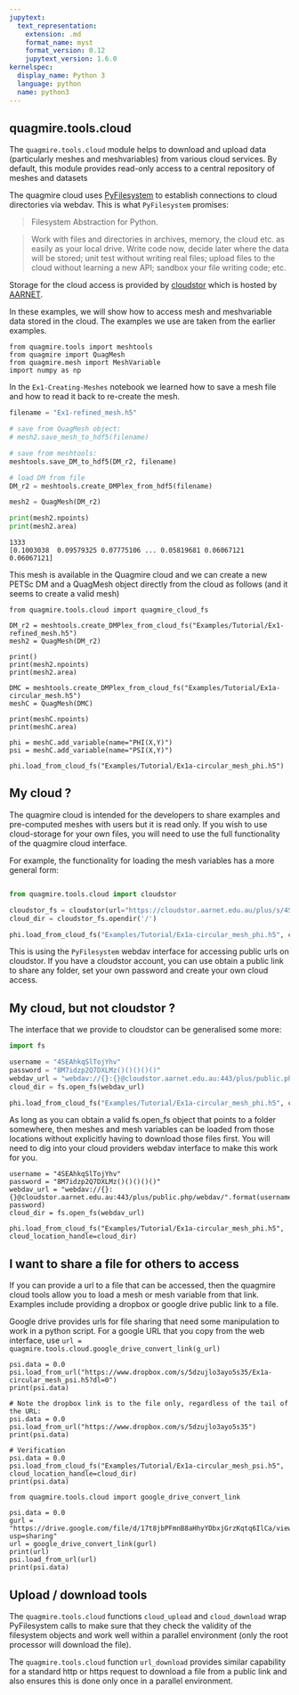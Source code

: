 ```yaml
---
jupytext:
  text_representation:
    extension: .md
    format_name: myst
    format_version: 0.12
    jupytext_version: 1.6.0
kernelspec:
  display_name: Python 3
  language: python
  name: python3
---
```


## quagmire.tools.cloud

The `quagmire.tools.cloud` module helps to download and upload data (particularly meshes and meshvariables) from various cloud services.
By default, this module provides read-only access to a central repository of meshes and datasets 

The quagmire cloud uses [PyFilesystem](https://www.pyfilesystem.org/) to establish connections to cloud directories via webdav. This is what `PyFilesystem` promises:

   > Filesystem Abstraction for Python.

   > Work with files and directories in archives, memory, the cloud etc. as easily as your local drive. Write code now, decide later where the data will be stored; unit test without writing real files; upload files to the cloud without learning a new API; sandbox your file writing code; etc.
   
Storage for the cloud access is provided by [cloudstor](https://www.aarnet.edu.au/network-and-services/cloud-services/cloudstor/) which is hosted by [AARNET](https://www.aarnet.edu.au/). 
    
    
In these examples, we will show how to access mesh and meshvariable data stored in the cloud. The examples we use are taken from the earlier examples. 
    

```{code-cell}
from quagmire.tools import meshtools
from quagmire import QuagMesh
from quagmire.mesh import MeshVariable
import numpy as np  
```

In the `Ex1-Creating-Meshes` notebook we learned how to save a mesh file and how to read it back to re-create the mesh.


```python
filename = "Ex1-refined_mesh.h5"

# save from QuagMesh object:
# mesh2.save_mesh_to_hdf5(filename)

# save from meshtools:
meshtools.save_DM_to_hdf5(DM_r2, filename)

# load DM from file
DM_r2 = meshtools.create_DMPlex_from_hdf5(filename)

mesh2 = QuagMesh(DM_r2)

print(mesh2.npoints)
print(mesh2.area)

```

    1333
    [0.1003038  0.09579325 0.07775106 ... 0.05819681 0.06067121 0.06067121]


This mesh is available in the Quagmire cloud and we can create a new PETSc DM and a QuagMesh object directly from the cloud as follows (and it seems to create a valid mesh)

```{code-cell}
from quagmire.tools.cloud import quagmire_cloud_fs

DM_r2 = meshtools.create_DMPlex_from_cloud_fs("Examples/Tutorial/Ex1-refined_mesh.h5")
mesh2 = QuagMesh(DM_r2)

print()
print(mesh2.npoints)
print(mesh2.area)
```

```{code-cell}
DMC = meshtools.create_DMPlex_from_cloud_fs("Examples/Tutorial/Ex1a-circular_mesh.h5")
meshC = QuagMesh(DMC)

print(meshC.npoints)
print(meshC.area)

phi = meshC.add_variable(name="PHI(X,Y)")
psi = meshC.add_variable(name="PSI(X,Y)")
```

```{code-cell}
phi.load_from_cloud_fs("Examples/Tutorial/Ex1a-circular_mesh_phi.h5")
```

## My cloud ?

The quagmire cloud is intended for the developers to share examples and pre-computed meshes with users but it is read only. If you wish to use cloud-storage for your own files, you will need to use the full functionality of the quagmire cloud interface.

For example, the functionality for loading the mesh variables has a more general form:


```python

from quagmire.tools.cloud import cloudstor

cloudstor_fs = cloudstor(url="https://cloudstor.aarnet.edu.au/plus/s/4SEAhkqSlTojYhv", password="8M7idzp2Q7DXLMz()()()()()")
cloud_dir = cloudstor_fs.opendir('/')

phi.load_from_cloud_fs("Examples/Tutorial/Ex1a-circular_mesh_phi.h5", cloud_location_handle=cloud_dir)

```

This is using the `PyFilesystem` webdav interface for accessing public urls on cloudstor. If you have a cloudstor account, you can use obtain a public link to share any folder, set your own password and create your own cloud access. 

## My cloud, but not cloudstor ?

The interface that we provide to cloudstor can be generalised some more:

``` python
import fs

username = "4SEAhkqSlTojYhv"
password = "8M7idzp2Q7DXLMz()()()()()" 
webdav_url = "webdav://{}:{}@cloudstor.aarnet.edu.au:443/plus/public.php/webdav/".format(username, password)
cloud_dir = fs.open_fs(webdav_url)

phi.load_from_cloud_fs("Examples/Tutorial/Ex1a-circular_mesh_phi.h5", cloud_location_handle=cloud_dir)
```

As long as you can obtain a valid fs.open_fs object that points to a folder somewhere, then meshes and mesh variables can be loaded from those locations without explicitly having to download those files first. You will need to dig into your cloud providers webdav interface to make this work for you. 

```{code-cell}
username = "4SEAhkqSlTojYhv"
password = "8M7idzp2Q7DXLMz()()()()()" 
webdav_url = "webdav://{}:{}@cloudstor.aarnet.edu.au:443/plus/public.php/webdav/".format(username, password)
cloud_dir = fs.open_fs(webdav_url)

phi.load_from_cloud_fs("Examples/Tutorial/Ex1a-circular_mesh_phi.h5", cloud_location_handle=cloud_dir)
```

## I want to share a file for others to access

If you can provide a url to a file that can be accessed, then the quagmire cloud tools allow you to load a mesh or mesh variable from that link. Examples include providing a dropbox or google drive public link to a file.

Google drive provides urls for file sharing that need some manipulation to work in a python script. For a google URL that you copy from the web interface, use `url = quagmire.tools.cloud.google_drive_convert_link(g_url)` 

```{code-cell}
psi.data = 0.0
psi.load_from_url("https://www.dropbox.com/s/5dzujlo3ayo5s35/Ex1a-circular_mesh_psi.h5?dl=0")
print(psi.data)

# Note the dropbox link is to the file only, regardless of the tail of the URL:
psi.data = 0.0
psi.load_from_url("https://www.dropbox.com/s/5dzujlo3ayo5s35")
print(psi.data)

# Verification
psi.data = 0.0
psi.load_from_cloud_fs("Examples/Tutorial/Ex1a-circular_mesh_psi.h5", cloud_location_handle=cloud_dir)
print(psi.data)
```

```{code-cell}
from quagmire.tools.cloud import google_drive_convert_link

psi.data = 0.0
gurl = "https://drive.google.com/file/d/17t8jbPFmnB8aHhyYDbxjGrzKqtq6IlCa/view?usp=sharing"
url = google_drive_convert_link(gurl)
print(url)
psi.load_from_url(url)
print(psi.data)
```

## Upload / download tools

The `quagmire.tools.cloud` functions `cloud_upload` and `cloud_download` wrap PyFilesystem calls to make sure that they check the validity of the filesystem objects and work well within a parallel environment (only the root processor will download the file).

The `quagmire.tools.cloud` function `url_download` provides similar capability for a standard http or https request to download a file from a public link and also ensures this is done only once in a parallel environment. 

```{code-cell}

```
